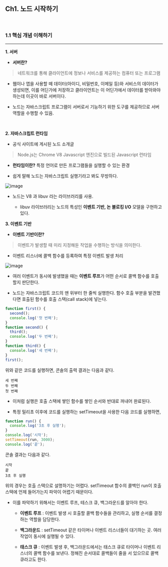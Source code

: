 ## Ch1. 노드 시작하기
<br>

### 1.1 핵심 개념 이해하기
----
**1. 서버**
- **서버란?** 
> 네트워크를 통해 클라이언트에 정보나 서비스를 제공하는 컴퓨터 또는 프로그램 


- 웹이나 앱을 사용할 떼 데이터(아이디, 비밀번호, 이메일 등)와 서비스의 데이터가 생성되면, 이를 어딘가에 저장하고 클라이언트는 이 어딘가에서 데이터를 받아와야하는데 이곳이 바로 서버이다.

- 노드는 자바스크립트 프로그램이 서버로서 기능하기 위한 도구를 제공하므로 서버 역할을 수행할 수 있음.
<br>

**2. 자바스크립트 런타임**
- 공식 사이트에 게시된 노드 소개글

> Node.js는 Chrome V8 Javascript 엔진으로 빌드된 Javascript 런타임

- **런타임이란?** 특정 언어로 만든 프로그램들을 실행할 수 있는 환경

- 쉽게 말해 노드는 자바스크립트 실행기라고 봐도 무방하다.

![image](https://user-images.githubusercontent.com/68415644/157569271-bd28972c-8fd5-42b5-b359-bac55dea773f.png)

- 노드는 V8 과 libuv 라는 라이브러리를 사용. 

  - libuv 라이브러리는 노드의 특성인 **이벤트 기반, 논 블로킹 I/O** 모델을 구현하고 있다.

**3. 이벤트 기반**
- **이벤트 기반이란?**


> 이벤트가 발생할 때 미리 지정해둔 작업을 수행하는 방식을 의미한다.

- 이벤트 리스너에 콜백 함수를 등록하여 특정 이벤트 발생 처리

![image](https://user-images.githubusercontent.com/68415644/157579880-e7410a0d-beb0-4d2a-8fc0-304f0341c536.png)
- 여러 이벤트가 동시에 발생했을 때는 **이벤트 루프**가 어떤 순서로 콜백 함수를 호출할지 판단한다.

- 노드는 자바스크립트 코드의 맨 위부터 한 줄씩 실행한다. 함수 호출 부분을 발견했다면 호출된 함수를 호출 스택(call stack)에 넣는다.
````javascript
function first() {
  second();
  console.log('첫 번째');
}
function second() {
  third();
  console.log('두 번째');
}
function third() {
  console.log('세 번째');
}
first();
````

위와 같은 코드를 실행하면, 콘솔의 출력 결과는 다음과 같다.
```
세 번째
두 번째
첫 번째
```
- 이처럼 실행은 호출 스택에 쌓인 함수를 쌓인 순서와 반대로 꺼내어 완료된다.

- 특정 밀리초 이후에 코드를 실행하는 setTimeout을 사용한 다음 코드를 실행하면,

``` js
function run() {
  console.log('3초 후 실행');
}
console.log('시작');
setTimeout(run, 3000);
console.log('끝');
```
콘솔 결과는 다음과 같다.

```
시작
끝
3초 후 실행
```
위의 경우는 호출 스택으로 설명하기는 어렵다. setTimeout 함수의 콜백인 run이 호출 스택에 언제 들어가는지 파악이 어렵기 때문이다.

- 이를 파악하기 위해서는 이벤트 루프, 테스크 큐, 백그라운드를 알아야 한다.
  - **이벤트 루프** : 이벤트 발생 시 호출할 콜백 함수들을 관리하고, 실행 순서를 결정하는 역할을 담당한다.
  
  - **백그라운드** : setTimeout 같은 타이머나 이벤트 리스너들이 대기하는 곳. 여러 작업이 동시에 실행될 수 있다.

  - **태스크 큐** : 이벤트 발생 후, 백그라운드에서는 태스크 큐로 타이머나 이벤트 리스너의 콜백 함수를 보낸다. 정해진 순서대로 콜백들이 줄을 서 있으므로 콜백 큐라고도 한다.
